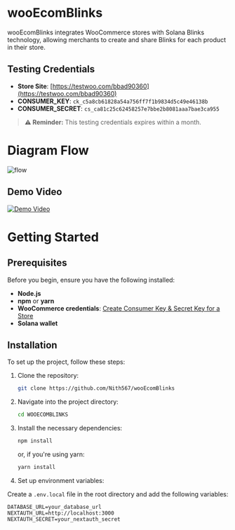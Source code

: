 # wooEcomBlinks

wooEcomBlinks integrates WooCommerce stores with Solana Blinks technology, allowing merchants to create and share Blinks for each product in their store.

## Testing Credentials

- **Store Site**: [https://testwoo.com/bbad90360](https://testwoo.com/bbad90360)
- **CONSUMER_KEY**: `ck_c5a8cb61828a54a756ff7f1b9834d5c49e46138b`
- **CONSUMER_SECRET**: `cs_ca81c25c62458257e7bbe2b8081aaa7bae3ca955`
> **⚠️ Reminder:** This testing credentials expires within a month.

# Diagram Flow
![flow](https://www.wooecomblinks.online/wooEcomBlinkFlow.png)

## Demo Video

[![Demo Video](https://www.wooecomblinks.online/wooecom.png)](https://www.youtube.com/watch?v=xrx8YhmtjHg)


# Getting Started

## Prerequisites

Before you begin, ensure you have the following installed:

- **Node.js**
- **npm** or **yarn**
- **WooCommerce credentials**: [Create Consumer Key & Secret Key for a Store](https://avada.io/blog/create-consumer-key-secret)
- **Solana wallet**

## Installation

To set up the project, follow these steps:

1. Clone the repository:
    ```bash
    git clone https://github.com/Nith567/wooEcomBlinks
    ```

2. Navigate into the project directory:
    ```bash
    cd WOOECOMBLINKS
    ```

3. Install the necessary dependencies:
    ```bash
    npm install 
    ```
    or, if you're using yarn:
    ```bash
    yarn install
    ```

4. Set up environment variables:

Create a `.env.local` file in the root directory and add the following variables:

```plaintext
DATABASE_URL=your_database_url
NEXTAUTH_URL=http://localhost:3000
NEXTAUTH_SECRET=your_nextauth_secret
```